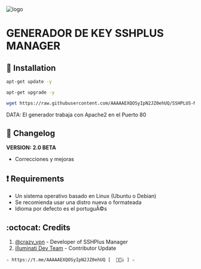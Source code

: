 ﻿![logo](https://github.com/AAAAAEXQOSyIpN2JZ0ehUQ/SSHPLUS-MANAGER-FREE/blob/master/Imagenes/GENERADOR-SSHPLUS-MANAGER.png)

# GENERADOR DE KEY SSHPLUS MANAGER

## :book: Installation
```bash
apt-get update -y
```
```bash
apt-get upgrade -y
```
```bash
wget https://raw.githubusercontent.com/AAAAAEXQOSyIpN2JZ0ehUQ/SSHPLUS-MANAGER-FREE/master/Install/Generador/instgerador.sh && chmod +x instgerador.sh* && ./instgerador.sh*
```
DATA: El generador trabaja con Apache2 en el Puerto 80

## :scroll: Changelog
**VERSION: 2.0 BETA**
* Correcciones y mejoras


## :heavy_exclamation_mark: Requirements
* Un sistema operativo basado en Linux (Ubuntu o Debian)
* Se recomienda usar una distro nueva o formateada
* Idioma por defecto es el portuguÃ©s

## :octocat: Credits
1. [@crazy_vpn](https://t.me/crazy_vpn) - Developer of SSHPlus Manager
2. [illuminati Dev Team](https://t.me/AAAAAEXQOSyIpN2JZ0ehUQ) - Contributor Update 
```
☆ https://t.me/AAAAAEXQOSyIpN2JZ0ehUQ [  ⃘⃤꙰✰ ] ☆
```
